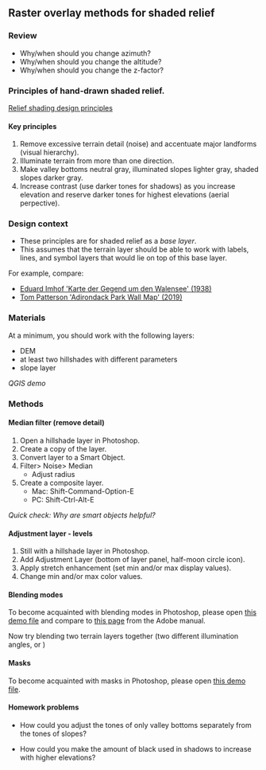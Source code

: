 ## Raster overlay methods for shaded relief  

### Review  

- Why/when should you change azimuth?  
- Why/when should you change the altitude?  
- Why/when should you change the z-factor?  

### Principles of hand-drawn shaded relief.   

[Relief shading design principles](http://www.reliefshading.com/design/)  

#### Key principles  

1. Remove excessive terrain detail (noise) and accentuate major landforms (visual hierarchy).    
2. Illuminate terrain from more than one direction.  
3. Make valley bottoms neutral gray, illuminated slopes lighter gray, shaded slopes darker gray.
4. Increase contrast (use darker tones for shadows) as you increase elevation and reserve darker tones for highest elevations (aerial perpective).   

### Design context  

- These principles are for shaded relief as a _base layer_.  
- This assumes that the terrain layer should be able to work with labels, lines, and symbol layers that would lie on top of this base layer.    

For example, compare:  

- [Eduard Imhof 'Karte der Gegend um den Walensee' (1938)](http://www.reliefshading.com/examples/walensee/)  
- [Tom Patterson 'Adirondack Park Wall Map' (2019)](http://shadedrelief.com/adk/Resources/f.jpg?36)  

### Materials  

At a minimum, you should work with the following layers:  

- DEM  
- at least two hillshades with different parameters    
- slope layer  

_QGIS demo_  

### Methods  

#### Median filter (remove detail)  

1. Open a hillshade layer in Photoshop.
2. Create a copy of the layer.   
2. Convert layer to a Smart Object.  
3. Filter> Noise> Median  
    - Adjust radius   
4. Create a composite layer.  
    - Mac: Shift-Command-Option-E  
    - PC: Shift-Ctrl-Alt-E  

_Quick check: Why are smart objects helpful?_  

#### Adjustment layer - levels    

1. Still with a hillshade layer in Photoshop.  
2. Add Adjustment Layer (bottom of layer panel, half-moon circle icon).   
3. Apply stretch enhancement (set min and/or max display values).  
4. Change min and/or max color values.   

#### Blending modes   

To become acquainted with blending modes in Photoshop, please open [this demo file](https://drive.google.com/file/d/1MM13YVUt4TDU7e6F3n2EYVNPLd6S76DR/view?usp=sharing) and compare to [this page](https://helpx.adobe.com/photoshop/using/blending-modes.html) from the Adobe manual.  

Now try blending two terrain layers together (two different illumination angles, or )

#### Masks

To become acquainted with masks in Photoshop, please open [this demo file](https://drive.google.com/file/d/1Ctd0VsMk6DbnVG5_2PA3jY-cHojPAIuw/view?usp=sharing).  

#### Homework problems    

- How could you adjust the tones of only valley bottoms separately from the tones of slopes?  

- How could you make the amount of black used in shadows to increase with higher elevations?  
